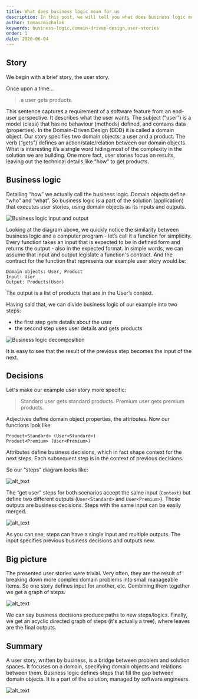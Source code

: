 ```yaml
---
title: What does business logic mean for us
description: In this post, we will tell you what does business logic mean for us and transform user stories to domain objects and then model the solution. It starts the series discussing "Business Logic Evolution".
author: tomaszmichalak
keywords: business-logic,domain-driven-design,user-stories
order: 1
date: 2020-06-04
---
```


## Story
We begin with a brief story, the user story.

Once upon a time...
> a user gets products.

This sentence captures a requirement of a software feature from an end-user perspective. It describes
what the user wants. The subject (“user”) is a model (class) that has no behaviour (methods) defined,
and contains data (properties). In the Domain-Driven Design (DDD) it is called a domain object. Our
story specifies two domain objects: a user and a product.
The verb (“gets”) defines an action/state/relation between our domain objects. What is interesting
it’s a single word hiding most of the complexity in the solution we are building. One more fact,
user stories focus on results, leaving out the technical details like “how” to get products.

## Business logic
Detailing “how” we actually call the business logic. Domain objects define “who” and “what”. So business
logic is a part of the solution (application) that executes user stories, using domain objects as its
inputs and outputs.

![Business logic input and output](/img/blog/business-logic-definition/business-logic-input-output.png)

Looking at the diagram above, we quickly notice the similarity between business logic and a computer
program - let’s call it a function for simplicity. Every function takes an input that is expected to
be in defined form and returns the output - also in the expected format. In simple words, we can assume
that input and output legislate a function's contract. And the contract for the function that represents
our example user story would be:

```shell script
Domain objects: User, Product
Input: User
Output: Products(User)
```

The output is a list of products that are in the User’s context.

Having said that, we can divide business logic of our example into two steps:
- the first step gets details about the user
- the second step uses user details and gets products

![Business logic decomposition](/img/blog/business-logic-definition/business-logic-decomposition.png)

It is easy to see that the result of the previous step becomes the input of the next.

## Decisions
Let's make our example user story more specific:

> Standard user gets standard products.
> Premium user gets premium products.

Adjectives define domain object properties, the attributes. Now our functions look like:

```shell script
Product<Standard> (User<Standard>)
Product<Premium> (User<Premium>)
```
Attributes define business decisions, which in fact shape context for the next steps. Each
subsequent step is in the context of previous decisions.

So our “steps” diagram looks like:

![alt_text](/img/blog/business-logic-definition/business-logic-variants.png)

The “get user” steps for both scenarios accept the same input (`Context`) but define two different
outputs (`User<Standard>` and `User<Premium>`). Those outputs are business decisions. Steps with the
same input can be easily merged.

![alt_text](/img/blog/business-logic-definition/business-logic-decisions.png)

As you can see, steps can have a single input and multiple outputs. The input specifies previous business
decisions and outputs new.

## Big picture
The presented user stories were trivial. Very often, they are the result of breaking down more complex
domain problems into small manageable items. So one story defines input for another, etc. Combining
them together we get a graph of steps.

![alt_text](/img/blog/business-logic-definition/business-logic-big-picture.png)

We can say business decisions produce paths to new steps/logics. Finally, we get an acyclic directed graph
of steps (it's actually a tree), where leaves are the final outputs.

## Summary
A user story, written by business, is a bridge between problem and solution spaces. It focuses on a
domain, specifying domain objects and relations between them. Business logic defines steps that fill
the gap between domain objects. It is a part of the solution, managed by software engineers.

![alt_text](/img/blog/business-logic-definition/problem-solution-space.png)

